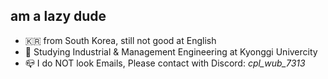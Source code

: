 ## am a lazy dude

- :kr: from South Korea, still not good at English
- 🌱 Studying Industrial & Management Engineering at Kyonggi Univercity
- :mailbox_closed: I do NOT look Emails, Please contact with Discord: *cpl_wub_7313*

<!--
**Cpl-Wub/Cpl-Wub** is a ✨ _special_ ✨ repository because its `README.md` (this file) appears on your GitHub profile.

Here are some ideas to get you started:

- 🔭 I’m currently working on ...
- 🌱 I’m currently learning ...
- 👯 I’m looking to collaborate on ...
- 🤔 I’m looking for help with ...
- 💬 Ask me about ...
- 📫 How to reach me: ...
- 😄 Pronouns: ...
- ⚡ Fun fact: ...
-->
